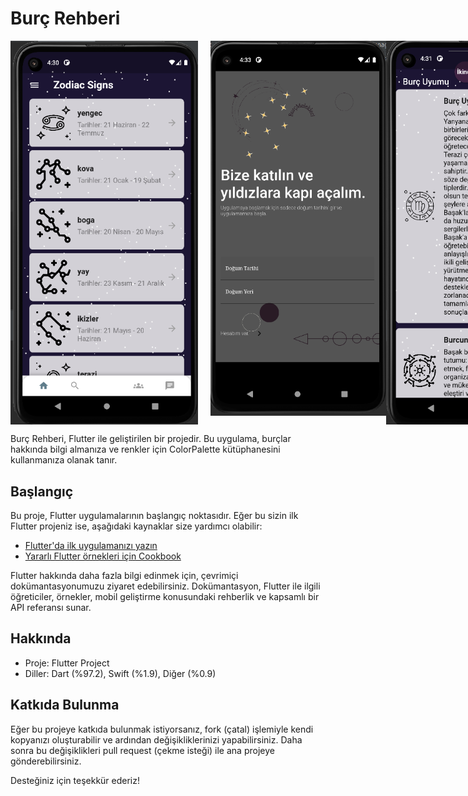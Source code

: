 # Burç Rehberi

<div style="display: flex; justify-content: space-between;">
  <img src="https://github.com/kodbutonu/Burc/blob/Burc/Ekran%20g%C3%B6r%C3%BCnt%C3%BCs%C3%BC%202023-07-23%20193052.png" width="300" style="margin-right: 20px;">
  <img src="https://github.com/kodbutonu/Burc/blob/Burc/Ekran%20g%C3%B6r%C3%BCnt%C3%BCs%C3%BC%202023-07-23%20193316.png" width="300"  height="600" >
  <img src="https://github.com/kodbutonu/Burc/blob/Burc/Ekran%20g%C3%B6r%C3%BCnt%C3%BCs%C3%BC%202023-07-23%20193153.png" width="300" style="margin-right: 20px;">
  
</div>



Burç Rehberi, Flutter ile geliştirilen bir projedir. Bu uygulama, burçlar hakkında bilgi almanıza ve renkler için ColorPalette kütüphanesini kullanmanıza olanak tanır.

## Başlangıç

Bu proje, Flutter uygulamalarının başlangıç ​​noktasıdır. Eğer bu sizin ilk Flutter projeniz ise, aşağıdaki kaynaklar size yardımcı olabilir:

- [Flutter'da ilk uygulamanızı yazın](https://flutter.dev/docs/get-started/codelab)
- [Yararlı Flutter örnekleri için Cookbook](https://flutter.dev/docs/cookbook)

Flutter hakkında daha fazla bilgi edinmek için, çevrimiçi dokümantasyonumuzu ziyaret edebilirsiniz. Dokümantasyon, Flutter ile ilgili öğreticiler, örnekler, mobil geliştirme konusundaki rehberlik ve kapsamlı bir API referansı sunar.

## Hakkında

- Proje: Flutter Project
- Diller: Dart (%97.2), Swift (%1.9), Diğer (%0.9)

## Katkıda Bulunma

Eğer bu projeye katkıda bulunmak istiyorsanız, fork (çatal) işlemiyle kendi kopyanızı oluşturabilir ve ardından değişikliklerinizi yapabilirsiniz. Daha sonra bu değişiklikleri pull request (çekme isteği) ile ana projeye gönderebilirsiniz.

Desteğiniz için teşekkür ederiz!
